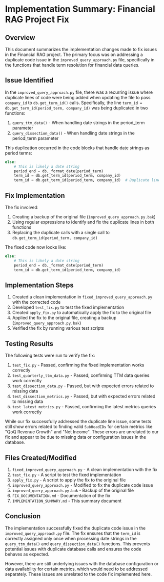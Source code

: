 # Implementation Summary: Financial RAG Project Fix

## Overview

This document summarizes the implementation changes made to fix issues in the Financial RAG project. The primary focus was on addressing a duplicate code issue in the `improved_query_approach.py` file, specifically in the functions that handle term resolution for financial data queries.

## Issue Identified

In the `improved_query_approach.py` file, there was a recurring issue where duplicate lines of code were being added when updating the file to pass `company_id` to `db.get_term_id()` calls. Specifically, the line `term_id = db.get_term_id(period_term, company_id)` was being duplicated in two functions:

1. `query_ttm_data()` - When handling date strings in the period_term parameter
2. `query_dissection_data()` - When handling date strings in the period_term parameter

This duplication occurred in the code blocks that handle date strings as period terms:

```python
else:
    # This is likely a date string
    period_end = db._format_date(period_term)
    term_id = db.get_term_id(period_term, company_id)
    term_id = db.get_term_id(period_term, company_id)  # Duplicate line
```

## Fix Implementation

The fix involved:

1. Creating a backup of the original file (`improved_query_approach.py.bak`)
2. Using regular expressions to identify and fix the duplicate lines in both functions
3. Replacing the duplicate calls with a single call to `db.get_term_id(period_term, company_id)`

The fixed code now looks like:

```python
else:
    # This is likely a date string
    period_end = db._format_date(period_term)
    term_id = db.get_term_id(period_term, company_id)
```

## Implementation Steps

1. Created a clean implementation in `fixed_improved_query_approach.py` with the corrected code
2. Developed `test_fix.py` to test the fixed implementation
3. Created `apply_fix.py` to automatically apply the fix to the original file
4. Applied the fix to the original file, creating a backup (`improved_query_approach.py.bak`)
5. Verified the fix by running various test scripts

## Testing Results

The following tests were run to verify the fix:

1. `test_fix.py` - Passed, confirming the fixed implementation works correctly
2. `test_quarterly_ttm_data.py` - Passed, confirming TTM data queries work correctly
3. `test_dissection_data.py` - Passed, but with expected errors related to missing data
4. `test_dissection_metrics.py` - Passed, but with expected errors related to missing data
5. `test_latest_metrics.py` - Passed, confirming the latest metrics queries work correctly

While our fix successfully addressed the duplicate line issue, some tests still show errors related to finding valid `SubHeadIDs` for certain metrics like "QoQ Revenue Growth" and "Net Income". These errors are unrelated to our fix and appear to be due to missing data or configuration issues in the database.

## Files Created/Modified

1. `fixed_improved_query_approach.py` - A clean implementation with the fix
2. `test_fix.py` - A script to test the fixed implementation
3. `apply_fix.py` - A script to apply the fix to the original file
4. `improved_query_approach.py` - Modified to fix the duplicate code issue
5. `improved_query_approach.py.bak` - Backup of the original file
6. `FIX_DOCUMENTATION.md` - Documentation of the fix
7. `IMPLEMENTATION_SUMMARY.md` - This summary document

## Conclusion

The implementation successfully fixed the duplicate code issue in the `improved_query_approach.py` file. The fix ensures that the `term_id` is correctly assigned only once when processing date strings in the `query_ttm_data()` and `query_dissection_data()` functions. This prevents potential issues with duplicate database calls and ensures the code behaves as expected.

However, there are still underlying issues with the database configuration or data availability for certain metrics, which would need to be addressed separately. These issues are unrelated to the code fix implemented here.